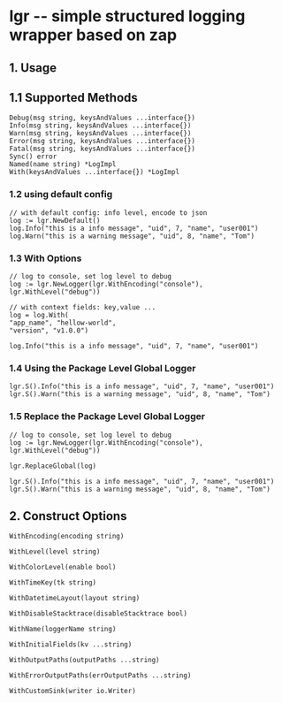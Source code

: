 # lgr -- simple structured logging wrapper based on zap


## 1. Usage

## 1.1 Supported Methods

```golang
Debug(msg string, keysAndValues ...interface{})
Info(msg string, keysAndValues ...interface{})
Warn(msg string, keysAndValues ...interface{})
Error(msg string, keysAndValues ...interface{})
Fatal(msg string, keysAndValues ...interface{})
Sync() error
Named(name string) *LogImpl
With(keysAndValues ...interface{}) *LogImpl
```

### 1.2 using default config

```golang
// with default config: info level, encode to json
log := lgr.NewDefault()
log.Info("this is a info message", "uid", 7, "name", "user001")
log.Warn("this is a warning message", "uid", 8, "name", "Tom")
```

### 1.3 With Options

```golang
// log to console, set log level to debug
log := lgr.NewLogger(lgr.WithEncoding("console"), lgr.WithLevel("debug"))

// with context fields: key,value ...
log = log.With(
"app_name", "hellow-world",
"version", "v1.0.0")

log.Info("this is a info message", "uid", 7, "name", "user001")
```

### 1.4 Using the Package Level Global Logger

```golang
lgr.S().Info("this is a info message", "uid", 7, "name", "user001")
lgr.S().Warn("this is a warning message", "uid", 8, "name", "Tom")
```

### 1.5 Replace the Package Level Global Logger

```golang
// log to console, set log level to debug
log := lgr.NewLogger(lgr.WithEncoding("console"), lgr.WithLevel("debug"))

lgr.ReplaceGlobal(log)

lgr.S().Info("this is a info message", "uid", 7, "name", "user001")
lgr.S().Warn("this is a warning message", "uid", 8, "name", "Tom")
```

## 2. Construct Options

```golang
WithEncoding(encoding string)

WithLevel(level string)

WithColorLevel(enable bool)

WithTimeKey(tk string)

WithDatetimeLayout(layout string)

WithDisableStacktrace(disableStacktrace bool)

WithName(loggerName string)

WithInitialFields(kv ...string)

WithOutputPaths(outputPaths ...string)

WithErrorOutputPaths(errOutputPaths ...string)

WithCustomSink(writer io.Writer)
```

